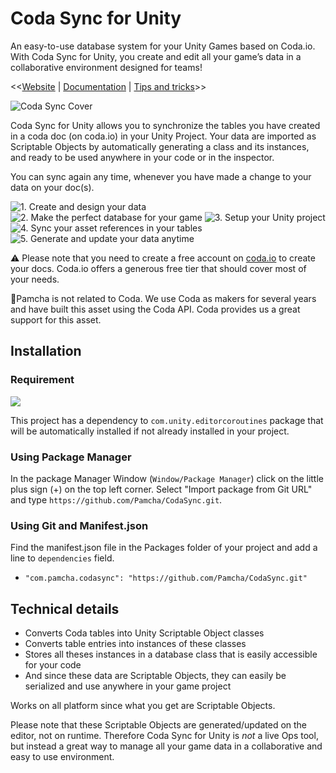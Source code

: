 Coda Sync for Unity
===

An easy-to-use database system for your Unity Games based on Coda.io.
With Coda Sync for Unity, you create and edit all your game’s data in a collaborative environment designed for teams!

<<[Website](https://coda.io/@pamcha/coda-sync "Coda Sync Website") | [Documentation](https://coda.io/@pamcha/coda-sync/documentation-1 "Coda Sync Documentation") | [Tips and tricks](https://coda.io/@pamcha/coda-sync/tips-tricks-9 "Coda Sync Tips and tricks")>>

![Coda Sync Cover](https://imgur.com/rDYUp8K)

Coda Sync for Unity allows you to synchronize the tables you have created in a coda doc (on coda.io) in your Unity Project.
Your data are imported as Scriptable Objects by automatically generating a class and its instances, and ready to be used anywhere in your code or in the inspector.

You can sync again any time, whenever you have made a change to your data on your doc(s).

![1. Create and design your data](https://i.imgur.com/WMECWzs.png)
![2. Make the perfect database for your game](https://i.imgur.com/Njc1oZc.png)
![3. Setup your Unity project](https://i.imgur.com/3EY5bju.png)
![4. Sync your asset references in your tables](https://i.imgur.com/PPE9n4X.png)
![5. Generate and update your data anytime](https://i.imgur.com/gdIBu1n.png)

⚠️ Please note that you need to create a free account on [coda.io](https://coda.io) to create your docs. Coda.io offers a generous free tier that should cover most of your needs.

🙋Pamcha is not related to Coda. We use Coda as makers for several years and have built this asset using the Coda API. Coda provides us a great support for this asset.

## Installation
### Requirement
![](https://img.shields.io/badge/Unity%202021.x-supported-blue.svg)  

This project has a dependency to `com.unity.editorcoroutines` package that will be automatically installed if not already installed in your project.

### Using Package Manager
In the package Manager Window (`Window/Package Manager`) click on the little plus sign (+) on the top left corner. 
Select "Import package from Git URL" and type `https://github.com/Pamcha/CodaSync.git`.

### Using Git and Manifest.json

Find the manifest.json file in the Packages folder of your project and add a line to `dependencies` field.

* `"com.pamcha.codasync": "https://github.com/Pamcha/CodaSync.git"`

## Technical details
* Converts Coda tables into Unity Scriptable Object classes
* Converts table entries into instances of these classes
* Stores all theses instances in a database class that is easily accessible for your code
* And since these data are Scriptable Objects, they can easily be serialized and use anywhere in your game project

Works on all platform since what you get are Scriptable Objects.

Please note that these Scriptable Objects are generated/updated on the editor, not on runtime. Therefore Coda Sync for Unity is *not* a live Ops tool, but instead a great way to manage all your game data in a collaborative and easy to use environment.
